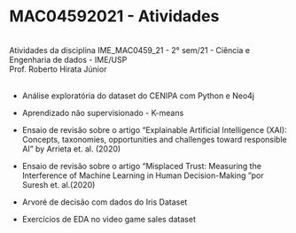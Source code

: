  
# MAC04592021  - Atividades
<br />
Atividades da disciplina IME_MAC0459_21 - 2° sem/21 - Ciência e Engenharia de dados  - IME/USP
<br />
Prof. Roberto Hirata Júnior
<br />
<br />

* Análise exploratória do dataset do CENIPA com Python e Neo4j

* Aprendizado não supervisionado - K-means

* Ensaio de revisão sobre o artigo “Explainable Artificial Intelligence (XAI): Concepts, taxonomies,
opportunities and challenges toward responsible AI” by Arrieta et. al. (2020)

* Ensaio  de revisão sobre o artigo “Misplaced Trust: Measuring the Interference of Machine Learning in Human
Decision-Making ”por Suresh et. al.(2020)

* Arvoré de decisão com dados do Iris Dataset

* Exercícios de EDA no video game sales dataset

